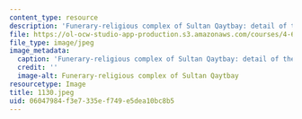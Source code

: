 ```yaml
---
content_type: resource
description: 'Funerary-religious complex of Sultan Qaytbay: detail of the dome.'
file: https://ol-ocw-studio-app-production.s3.amazonaws.com/courses/4-615-the-architecture-of-cairo-spring-2002/06047984f3e7335ef749e5dea10bc8b5_1130.jpeg
file_type: image/jpeg
image_metadata:
  caption: 'Funerary-religious complex of Sultan Qaytbay: detail of the dome.'
  credit: ''
  image-alt: Funerary-religious complex of Sultan Qaytbay
resourcetype: Image
title: 1130.jpeg
uid: 06047984-f3e7-335e-f749-e5dea10bc8b5
---
```

